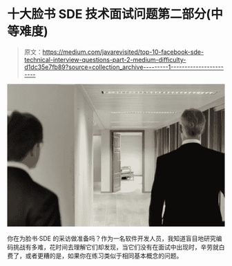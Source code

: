 # 十大脸书 SDE 技术面试问题第二部分(中等难度)

> 原文：<https://medium.com/javarevisited/top-10-facebook-sde-technical-interview-questions-part-2-medium-difficulty-d1dc35e7fb89?source=collection_archive---------1----------------------->

[![](img/cae1e4be10f0794313a171941bd50d68.png)](https://www.java67.com/2018/05/top-75-programming-interview-questions-answers.html)

你在为脸书·SDE 的采访做准备吗？作为一名软件开发人员，我知道盲目地研究编码挑战有多难，花时间去理解它们却发现，当它们没有在面试中出现时，辛劳就白费了，或者更糟的是，如果你在练习类似于相同基本概念的问题。